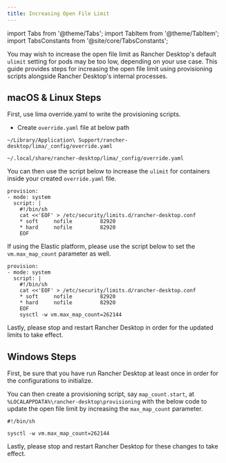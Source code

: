 ```yaml
---
title: Increasing Open File Limit
---
```


import Tabs from '@theme/Tabs';
import TabItem from '@theme/TabItem';
import TabsConstants from '@site/core/TabsConstants';

<head>
  <link rel="canonical" href="https://docs.rancherdesktop.io/how-to-guides/increasing-open-file-limit"/>
</head>

You may wish to increase the open file limit as Rancher Desktop's default `ulimit` setting for pods may be too low, depending on your use case. This guide provides steps for increasing the open file limit using provisioning scripts alongside Rancher Desktop's internal processes.

## macOS & Linux Steps

First, use lima override.yaml to write the provisioning scripts.

- Create `override.yaml` file at below path

<Tabs groupId="os">
  <TabItem value="macOS">

```
~/Library/Application\ Support/rancher-desktop/lima/_config/override.yaml
```

  </TabItem>
  <TabItem value="Linux">

```
~/.local/share/rancher-desktop/lima/_config/override.yaml
```

  </TabItem>
</Tabs>

You can then use the script below to increase the `ulimit` for containers inside your created `override.yaml` file.

```
provision:
- mode: system
  script: |
    #!/bin/sh
    cat <<'EOF' > /etc/security/limits.d/rancher-desktop.conf
    * soft     nofile         82920
    * hard     nofile         82920
    EOF
```

If using the Elastic platform, please use the script below to set the `vm.max_map_count` parameter as well.

```
provision:
- mode: system
  script: |
    #!/bin/sh
    cat <<'EOF' > /etc/security/limits.d/rancher-desktop.conf
    * soft     nofile         82920
    * hard     nofile         82920
    EOF
    sysctl -w vm.max_map_count=262144
```

Lastly, please stop and restart Rancher Desktop in order for the updated limits to take effect.

## Windows Steps

First, be sure that you have run Rancher Desktop at least once in order for the configurations to initialize.

You can then create a provisioning script, say `map_count.start`, at `%LOCALAPPDATA%\rancher-desktop\provisioning` with the below code to update the open file limit by increasing the `max_map_count` parameter.

```
#!/bin/sh

sysctl -w vm.max_map_count=262144
```

Lastly, please stop and restart Rancher Desktop for these changes to take effect.

